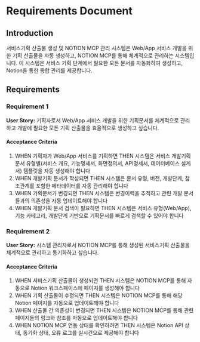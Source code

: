 # Requirements Document

## Introduction

서비스기획 산출물 생성 및 NOTION MCP 관리 시스템은 Web/App 서비스 개발을 위한 기획 산출물을 자동 생성하고, NOTION MCP를 통해 체계적으로 관리하는 시스템입니다. 이 시스템은 서비스 기획 단계에서 필요한 모든 문서를 자동화하여 생성하고, Notion을 통한 통합 관리를 제공합니다.

## Requirements

### Requirement 1

**User Story:** 기획자로서 Web/App 서비스 개발을 위한 기획문서를 체계적으로 관리하고 개발에 필요한 모든 기획 산출물을 효율적으로 생성하고 싶습니다.

#### Acceptance Criteria

1. WHEN 기획자가 Web/App 서비스를 기획하면 THEN 시스템은 서비스 개발기획 문서 유형별(서비스 개요, 기능명세서, 화면정의서, API명세서, 데이터베이스 설계서) 템플릿을 자동 생성해야 합니다
2. WHEN 개발기획 문서가 작성되면 THEN 시스템은 문서 유형, 버전, 개발단계, 참조관계를 포함한 메타데이터를 자동 관리해야 합니다
3. WHEN 기획문서가 변경되면 THEN 시스템은 변경이력을 추적하고 관련 개발 문서들과의 의존성을 자동 업데이트해야 합니다
4. WHEN 개발기획 문서 검색이 필요하면 THEN 시스템은 서비스 유형(Web/App), 기능 카테고리, 개발단계 기반으로 기획문서를 빠르게 검색할 수 있어야 합니다

### Requirement 2

**User Story:** 시스템 관리자로서 NOTION MCP를 통해 생성된 서비스기획 산출물을 체계적으로 관리하고 동기화하고 싶습니다.

#### Acceptance Criteria

1. WHEN 서비스기획 산출물이 생성되면 THEN 시스템은 NOTION MCP를 통해 자동으로 Notion 워크스페이스에 페이지를 생성해야 합니다
2. WHEN 기획 산출물이 수정되면 THEN 시스템은 NOTION MCP를 통해 해당 Notion 페이지를 자동으로 업데이트해야 합니다
3. WHEN 산출물 간 의존성이 변경되면 THEN 시스템은 NOTION MCP를 통해 관련 페이지들의 링크와 참조를 자동으로 업데이트해야 합니다
4. WHEN NOTION MCP 연동 상태를 확인하려면 THEN 시스템은 Notion API 상태, 동기화 상태, 오류 로그를 실시간으로 제공해야 합니다